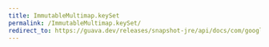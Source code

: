 ```yaml
---
title: ImmutableMultimap.keySet
permalink: /ImmutableMultimap.keySet/
redirect_to: https://guava.dev/releases/snapshot-jre/api/docs/com/google/common/collect/ImmutableMultimap.html#keySet--
---
```

